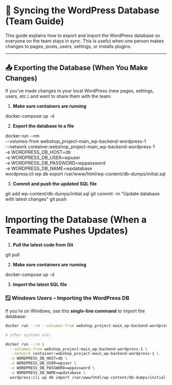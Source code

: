 # 🔁 Syncing the WordPress Database (Team Guide)

This guide explains how to export and import the WordPress database so everyone on the team stays in sync. This is useful when one person makes changes to pages, posts, users, settings, or installs plugins.

---

## 📤 Exporting the Database (When You Make Changes)

If you've made changes in your local WordPress (new pages, settings, users, etc.) and want to share them with the team:

1. **Make sure containers are running**

docker-compose up -d

2. **Export the database to a file**

docker run --rm \
  --volumes-from webshop_project-main_wp-backend-wordpress-1 \
  --network container:webshop_project-main_wp-backend-wordpress-1 \
  -e WORDPRESS_DB_HOST=db \
  -e WORDPRESS_DB_USER=wpuser \
  -e WORDPRESS_DB_PASSWORD=wppassword \
  -e WORDPRESS_DB_NAME=wpdatabase \
  wordpress:cli wp db export /var/www/html/wp-content/db-dumps/initial.sql

3. **Commit and push the updated SQL file**

git add wp-content/db-dumps/initial.sql
git commit -m "Update database with latest changes"
git push

# Importing the Database (When a Teammate Pushes Updates)

1. **Pull the latest code from Git**

git pull

2. **Make sure containers are running**

docker-compose up -d

3. **Import the latest SQL file**

### 🪟 Windows Users – Importing the WordPress DB

If you're on Windows, use this **single-line command** to import the database:

```bash
docker run --rm --volumes-from webshop_project-main_wp-backend-wordpress-1 --network container:webshop_project-main_wp-backend-wordpress-1 -e WORDPRESS_DB_HOST=db -e WORDPRESS_DB_USER=wpuser -e WORDPRESS_DB_PASSWORD=wppassword -e WORDPRESS_DB_NAME=wpdatabase wordpress:cli wp db import /var/www/html/wp-content/db-dumps/initial.sql

# other systems use:

docker run --rm \
  --volumes-from webshop_project-main_wp-backend-wordpress-1 \
  --network container:webshop_project-main_wp-backend-wordpress-1 \
  -e WORDPRESS_DB_HOST=db \
  -e WORDPRESS_DB_USER=wpuser \
  -e WORDPRESS_DB_PASSWORD=wppassword \
  -e WORDPRESS_DB_NAME=wpdatabase \
  wordpress:cli wp db import /var/www/html/wp-content/db-dumps/initial.sql

```

<!-- SUCCESS!! -->
<!-- Database is updated -->